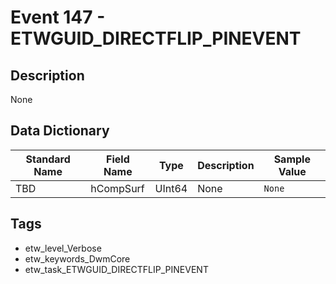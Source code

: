 # Event 147 - ETWGUID_DIRECTFLIP_PINEVENT

## Description
None

## Data Dictionary
|Standard Name|Field Name|Type|Description|Sample Value|
|---|---|---|---|---|
|TBD|hCompSurf|UInt64|None|`None`|

## Tags
* etw_level_Verbose
* etw_keywords_DwmCore
* etw_task_ETWGUID_DIRECTFLIP_PINEVENT
